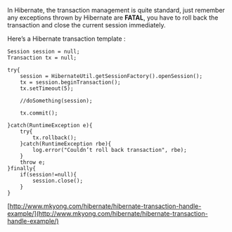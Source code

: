 In Hibernate, the transaction management is quite standard, just remember any exceptions thrown by Hibernate are **FATAL**, you have to roll back the transaction and close the current session immediately.

Here’s a Hibernate transaction template :

    Session session = null;
    Transaction tx = null;

    try{
    	session = HibernateUtil.getSessionFactory().openSession();
    	tx = session.beginTransaction();
    	tx.setTimeout(5);

    	//doSomething(session);

    	tx.commit();

    }catch(RuntimeException e){
    	try{
    		tx.rollback();
    	}catch(RuntimeException rbe){
    		log.error("Couldn’t roll back transaction", rbe);
    	}
    	throw e;
    }finally{
    	if(session!=null){
    		session.close();
    	}
    }

[http://www.mkyong.com/hibernate/hibernate-transaction-handle-example/](http://www.mkyong.com/hibernate/hibernate-transaction-handle-example/)
